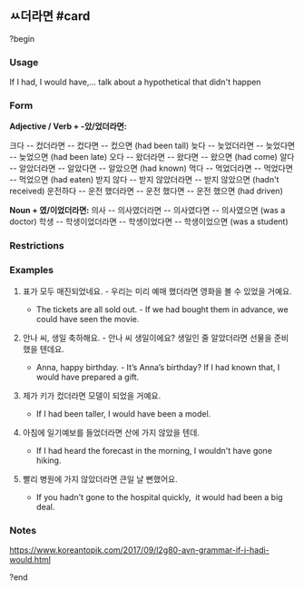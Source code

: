 ## ㅆ더라면 #card
?begin
### Usage
If I had, I would have,... talk about a hypothetical that didn't happen
### Form
**Adjective / Verb + -았/었더라면:**


크다 -- 컸더라면 -- 컸다면 -- 컸으면 (had been tall)
늦다 -- 늦었더라면 -- 늦었다면 -- 늦었으면 (had been late)
오다 -- 왔더라면 -- 왔다면 -- 왔으면 (had come)
알다 -- 알았더라면 -- 알았다면 -- 알았으면 (had known)
먹다 -- 먹었더라면 -- 먹었다면 -- 먹었으면 (had eaten)
받지 않다 -- 받지 않았더라면 -- 받지 않았으면 (hadn't received)
운전하다 -- 운전 했더라면 -- 운전 했다면 -- 운전 했으면 (had driven)

**Noun + 였/이었더라면:**
의사 -- 의사였더라면 -- 의사였다면 -- 의사였으면 (was a doctor)
학생 -- 학생이었더라면 -- 학생이었다면 -- 학생이었으면 (was a student)
### Restrictions
### Examples
1. 표가 모두 매진되었네요.
	- 우리는 미리 예매 했더라면 영화을 볼 수 있었을 거예요.

	* The tickets are all sold out.
		- If we had bought them in advance, we could have seen the movie.

2. 안나 씨, 생일 축하해요.
	- 안나 씨 생일이에요? 생일인 줄 알았더라면 선물을 준비했을 텐데요.

	* Anna, happy birthday.
		- It’s Anna’s birthday? If I had known that, I would have prepared a gift.

3. 제가 키가 컸더라면 모델이 되었을 거예요.

	* If I had been taller, I would have been a model.

4. 아침에 일기예보를 들었더라면 산에 가지 않았을 텐데.

	* If I had heard the forecast in the morning, I wouldn't have gone hiking.

5. 빨리 병원에 가지 않았더라면 큰일 날 뻔했어요.

	* If you hadn't gone to the hospital quickly,  it would had been a big deal.
### Notes
https://www.koreantopik.com/2017/09/l2g80-avn-grammar-if-i-hadi-would.html
<!--SR:!2025-06-23,1,230-->

?end